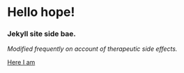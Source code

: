 # Hello hope!

### Jekyll site side bae.

_Modified frequently on account of therapeutic side effects._

[Here I am](http://twitter.com/ericajaclyn)

